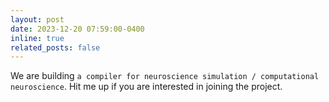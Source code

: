 ```yaml
---
layout: post
date: 2023-12-20 07:59:00-0400
inline: true
related_posts: false
---
```


We are building `a compiler for neuroscience simulation / computational neuroscience`. Hit me up if you are interested in joining the project.